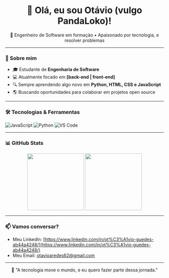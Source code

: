 <h1 align="center">👋 Olá, eu sou Otávio (vulgo PandaLoko)!</h1>

<p align="center">
  🚀 Engenheiro de Software em formação • Apaixonado por tecnologia, e resolver problemas
</p>

---

### 🧠 Sobre mim

- 🎓 Estudante de **Engenharia de Software**
- 💻 Atualmente focado em **[back-end | front-end]** 
- 🔍 Sempre aprendendo algo novo em **Python, HTML, CSS e JavaScript**
- 🌎 Buscando oportunidades para colaborar em projetos open source

---

### 🛠️ Tecnologias & Ferramentas

![JavaScript](https://img.shields.io/badge/-JavaScript-F7DF1E?logo=javascript&logoColor=000)
![Python](https://img.shields.io/badge/-Python-3776AB?logo=python&logoColor=fff)
![VS Code](https://img.shields.io/badge/-VS%20Code-007ACC?logo=visual-studio-code&logoColor=fff)

<!-- Adicione as tecnologias que você usa -->

---

### 📊 GitHub Stats

<p align="center">
  <img height="180em" src="https://github-readme-stats.vercel.app/api?username=PandaLoko27&show_icons=true&theme=tokyonight&count_private=true"/>
  <img height="180em" src="https://github-readme-stats.vercel.app/api/top-langs/?username=PandaLoko27&layout=compact&theme=tokyonight"/>
</p>

---

### 📫 Vamos conversar?

- Meu LinkedIn: [https://www.linkedin.com/in/ot%C3%A1vio-guedes-ab44a4248/](https://www.linkedin.com/in/ot%C3%A1vio-guedes-ab44a4248/)
- Meu Email: [otavioaredes62@gmail.com](otavioaredes62@email.com)

---

<p align="center">
  💬 "A tecnologia move o mundo, e eu quero fazer parte dessa jornada."
</p>
